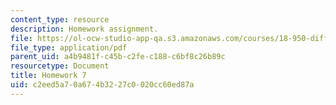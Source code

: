 ```yaml
---
content_type: resource
description: Homework assignment.
file: https://ol-ocw-studio-app-qa.s3.amazonaws.com/courses/18-950-differential-geometry-fall-2008/c2eed5a70a674b3227c0020cc60ed87a_homework7.pdf
file_type: application/pdf
parent_uid: a4b9481f-c45b-c2fe-c188-c6bf8c26b89c
resourcetype: Document
title: Homework 7
uid: c2eed5a7-0a67-4b32-27c0-020cc60ed87a
---
```

